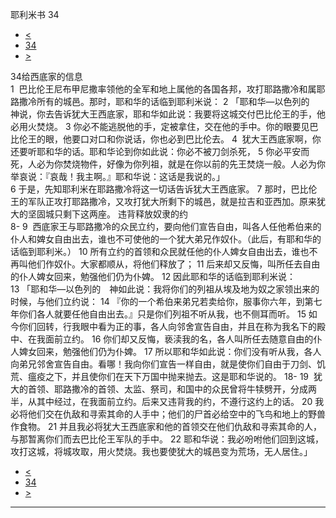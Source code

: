 ﻿





 耶利米书 34




* [<](bible/JER33.md)
* [34](bible/JER.md)
* [>](bible/JER35.md)



 
34给西底家的信息  
1  巴比伦王尼布甲尼撒率领他的全军和地上属他的各国各邦，攻打耶路撒冷和属耶路撒冷所有的城邑。那时，耶和华的话临到耶利米说： 
2 「耶和华—以色列的　神说，你去告诉犹大王西底家，耶和华如此说：我要将这城交付巴比伦王的手，他必用火焚烧。 
3 你必不能逃脱他的手，定被拿住，交在他的手中。你的眼要见巴比伦王的眼，他要口对口和你说话，你也必到巴比伦去。 
4  犹大王西底家啊，你还要听耶和华的话。耶和华论到你如此说：你必不被刀剑杀死， 
5 你必平安而死，人必为你焚烧物件，好像为你列祖，就是在你以前的先王焚烧一般。人必为你举哀说：『哀哉！我主啊。』耶和华说：这话是我说的。」  
6 于是，先知耶利米在耶路撒冷将这一切话告诉犹大王西底家。 
7 那时，巴比伦王的军队正攻打耶路撒冷，又攻打犹大所剩下的城邑，就是拉吉和亚西加。原来犹大的坚固城只剩下这两座。 违背释放奴隶的约  
8-
9  西底家王与耶路撒冷的众民立约，要向他们宣告自由，叫各人任他希伯来的仆人和婢女自由出去，谁也不可使他的一个犹大弟兄作奴仆。（此后，有耶和华的话临到耶利米。） 
10 所有立约的首领和众民就任他的仆人婢女自由出去，谁也不再叫他们作奴仆。大家都顺从，将他们释放了； 
11 后来却又反悔，叫所任去自由的仆人婢女回来，勉强他们仍为仆婢。 
12 因此耶和华的话临到耶利米说： 
13 「耶和华—以色列的　神如此说：我将你们的列祖从埃及地为奴之家领出来的时候，与他们立约说： 
14 『你的一个希伯来弟兄若卖给你，服事你六年，到第七年你们各人就要任他自由出去。』只是你们列祖不听从我，也不侧耳而听。 
15 如今你们回转，行我眼中看为正的事，各人向邻舍宣告自由，并且在称为我名下的殿中、在我面前立约。 
16 你们却又反悔，亵渎我的名，各人叫所任去随意自由的仆人婢女回来，勉强他们仍为仆婢。 
17 所以耶和华如此说：你们没有听从我，各人向弟兄邻舍宣告自由。看哪！我向你们宣告一样自由，就是使你们自由于刀剑、饥荒、瘟疫之下，并且使你们在天下万国中抛来抛去。这是耶和华说的。 
18-
19  犹大的首领、耶路撒冷的首领、太监、祭司，和国中的众民曾将牛犊劈开，分成两半，从其中经过，在我面前立约。后来又违背我的约，不遵行这约上的话。 
20 我必将他们交在仇敌和寻索其命的人手中；他们的尸首必给空中的飞鸟和地上的野兽作食物。 
21 并且我必将犹大王西底家和他的首领交在他们仇敌和寻索其命的人，与那暂离你们而去巴比伦王军队的手中。 
22 耶和华说：我必吩咐他们回到这城，攻打这城，将城攻取，用火焚烧。我也要使犹大的城邑变为荒场，无人居住。」 
* [<](bible/JER33.md)
* [34](bible/JER.md)
* [>](bible/JER35.md)





---









